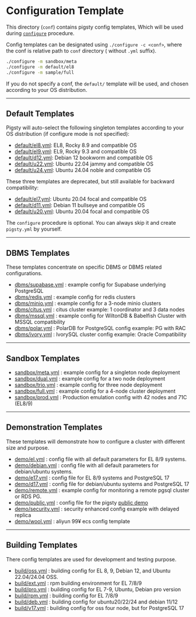 # Configuration Template

This directory (`conf`) contains pigsty config templates, Which will be used
during [`configure`](https://pigsty.io/docs/setup/install/#configure) procedure.

Config templates can be designated using `./configure -c <conf>`, where the conf is relative path to `conf` directory (
without `.yml` suffix).

```bash
./configure -m sandbox/meta
./configure -m default/el8
./configure -m sample/full
```

If you do not specify a conf, the `default/` template will be used, and chosen according to your OS distribution.



----------

## Default Templates

Pigsty will auto-select the following singleton templates according to your OS distribution (if configure mode is not
specified):

* [default/el8.yml](default/el8.yml): EL8, Rocky 8.9 and compatible OS
* [default/el9.yml](default/el9.yml): EL9, Rocky 9.3 and compatible OS
* [default/d12.yml](default/d12.yml): Debian 12 bookworm and compatible OS
* [default/u22.yml](default/u22.yml): Ubuntu 22.04 jammy and compatible OS
* [default/u24.yml](default/u24.yml): Ubuntu 24.04 noble and compatible OS

These three templates are deprecated, but still available for backward compatibility:

* [default/el7.yml](default/el7.yml): Ubuntu 20.04 focal and compatible OS
* [default/d11.yml](default/d11.yml): Debian 11 bullseye and compatible OS
* [default/u20.yml](default/u20.yml): Ubuntu 20.04 focal and compatible OS

The `configure` procedure is optional. You can always skip it and create `pigsty.yml` by yourself.

----------

## DBMS Templates

These templates concentrate on specific DBMS or DBMS related configurations.

* [dbms/supabase.yml](dbms/supabase.yml) : example config for Supabase underlying PostgreSQL
* [dbms/redis.yml](dbms/redis.yml) : example config for redis clusters
* [dbms/minio.yml](dbms/minio.yml) : example config for a 3-node minio clusters
* [dbms/citus.yml](dbms/citus.yml) : citus cluster example: 1 coordinator and 3 data nodes
* [dbms/mssql.yml](dbms/mssql.yml) : example config for WiltonDB & Babelfish Cluster with MSSQL compatibility
* [dbms/polar.yml](dbms/polar.yml) : PolarDB for PostgreSQL config example: PG with RAC
* [dbms/ivory.yml](dbms/ivory.yml) : IvorySQL cluster config example: Oracle Compatibility


----------

## Sandbox Templates

* [sandbox/meta.yml](sandbox/meta.yml) : example config for a singleton node deployment
* [sandbox/dual.yml](sandbox/dual.yml) : example config for a two node deployment
* [sandbox/trio.yml](sandbox/trio.yml) : example config for three node deployment
* [sandbox/full.yml](sandbox/full.yml) : example config for a 4-node cluster deployment
* [sandbox/prod.yml](sandbox/prod.yml) : Production emulation config with 42 nodes and 71C (EL8/9)

----------

## Demonstration Templates

These templates will demonstrate how to configure a cluster with different size and purpose.

* [demo/el.yml](demo/remote.yml) : config file with all default parameters for EL 8/9 systems.
* [demo/debian.yml](demo/public.yml) : config file with all default parameters for debian/ubuntu systems.
* [demo/e17.yml](demo/e17.yml) : config file for EL 8/9 systems and PostgreSQL 17
* [demo/d17.yml](demo/d17.yml) : config file for debian/ubuntu systems and PostgreSQL 17
* [demo/remote.yml](demo/remote.yml) : example config for monitoring a remote pgsql cluster or RDS PG.
* [demo/public.yml](demo/public.yml) : config file for the pigsty [public demo](https://demo.pigsty.cc)
* [demo/security.yml](sdemo/ecurity.yml) : security enhanced config example with delayed replica
* [demo/wool.yml](demo/wool.yml) : aliyun 99¥ ecs config template

----------

## Building Templates

There config templates are used for development and testing purpose.

* [build/oss.yml](build/oss.yml) : building config for EL 8, 9, Debian 12, and Ubuntu 22.04/24.04 OSS.
* [build/ext.yml](build/ext.yml) : rpm building environment for EL 7/8/9
* [build/pro.yml](build/pro.yml) : building config for EL 7-9, Ubuntu, Debian pro version
* [build/rpm.yml](build/rpm.yml) : building config for EL 7/8/9
* [build/deb.yml](build/deb.yml) : building config for ubuntu20/22/24 and debian 11/12
* [build/v17.yml](build/v17.yml) : building config for oss four node, but for PostgreSQL 17
